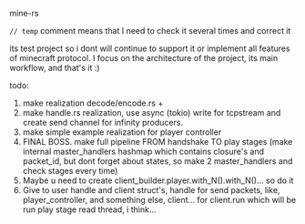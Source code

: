 mine-rs

`// temp` comment means that I need to check it several times and correct it

its test project so i dont will continue to support it or implement all features of minecraft protocol. I focus on the architecture of the project, its main workflow, and that's it :)

todo: 
1. make realization decode/encode.rs +
2. make handle.rs realization, use async (tokio) write for tcpstream and create send channel for infinity producers.
3. make simple example realization for player controller
4. FINAL BOSS. make full pipeline FROM handshake TO play stages (make internal master_handlers hashmap which contains closure's and packet_id, but dont forget about states, so make 2 master_handlers and check stages every time)
5. Maybe u need to create client_builder.player.with_N().with_N()... so do it 
6. Give to user handle and client struct's, handle for send packets, like, player_controller, and something else, client... for client.run which will be run play stage read thread, i think... 